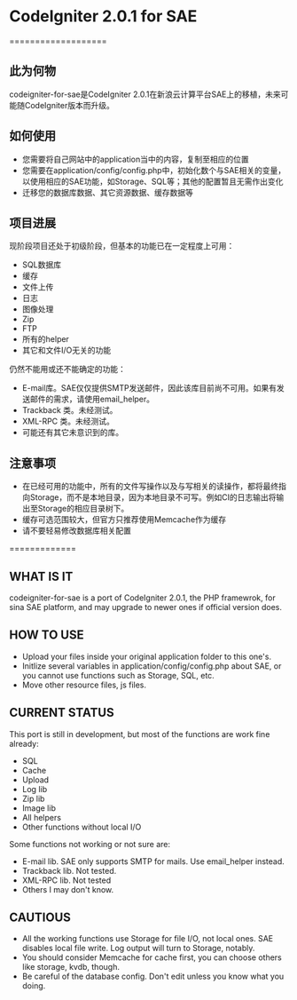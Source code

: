 # CodeIgniter 2.0.1 for SAE
===================

## 此为何物

codeigniter-for-sae是CodeIgniter 2.0.1在新浪云计算平台SAE上的移植，未来可能随CodeIgniter版本而升级。

## 如何使用

*   您需要将自己网站中的application当中的内容，复制至相应的位置
*   您需要在application/config/config.php中，初始化数个与SAE相关的变量，以使用相应的SAE功能，如Storage、SQL等；其他的配置暂且无需作出变化
*   迁移您的数据库数据、其它资源数据、缓存数据等

## 项目进展

现阶段项目还处于初级阶段，但基本的功能已在一定程度上可用：
*   SQL数据库
*   缓存
*   文件上传
*   日志
*   图像处理
*   Zip
*   FTP
*   所有的helper
*   其它和文件I/O无关的功能

仍然不能用或还不能确定的功能：
*   E-mail库。SAE仅仅提供SMTP发送邮件，因此该库目前尚不可用。如果有发送邮件的需求，请使用email_helper。
*   Trackback 类。未经测试。
*   XML-RPC 类。未经测试。
*   可能还有其它未意识到的库。

## 注意事项

*   在已经可用的功能中，所有的文件写操作以及与写相关的读操作，都将最终指向Storage，而不是本地目录，因为本地目录不可写。例如CI的日志输出将输出至Storage的相应目录树下。
*   缓存可选范围较大，但官方只推荐使用Memcache作为缓存
*   请不要轻易修改数据库相关配置

=============
## WHAT IS IT

codeigniter-for-sae is a port of CodeIgniter 2.0.1, the PHP framewrok, for sina SAE platform, and may upgrade to newer ones if official version does.

## HOW TO USE

*   Upload your files inside your original application folder to this one's.
*   Initlize several variables in application/config/config.php about SAE, or you cannot use functions such as Storage, SQL, etc. 
*   Move other resource files, js files.

## CURRENT STATUS

This port is still in development, but most of the functions are work fine already:

*   SQL
*   Cache
*   Upload
*   Log lib
*   Zip lib
*   Image lib
*   All helpers
*   Other functions without local I/O

Some functions not working or not sure are:

*   E-mail lib. SAE only supports SMTP for mails. Use email_helper instead.
*   Trackback lib. Not tested.
*   XML-RPC lib. Not tested
*   Others I may don't know.

## CAUTIOUS

*   All the working functions use Storage for file I/O, not local ones. SAE disables local file write. Log output will turn to Storage, notably.
*   You should consider Memcache for cache first, you can choose others like storage, kvdb, though.
*   Be careful of the database config. Don't edit unless you know what you doing.


